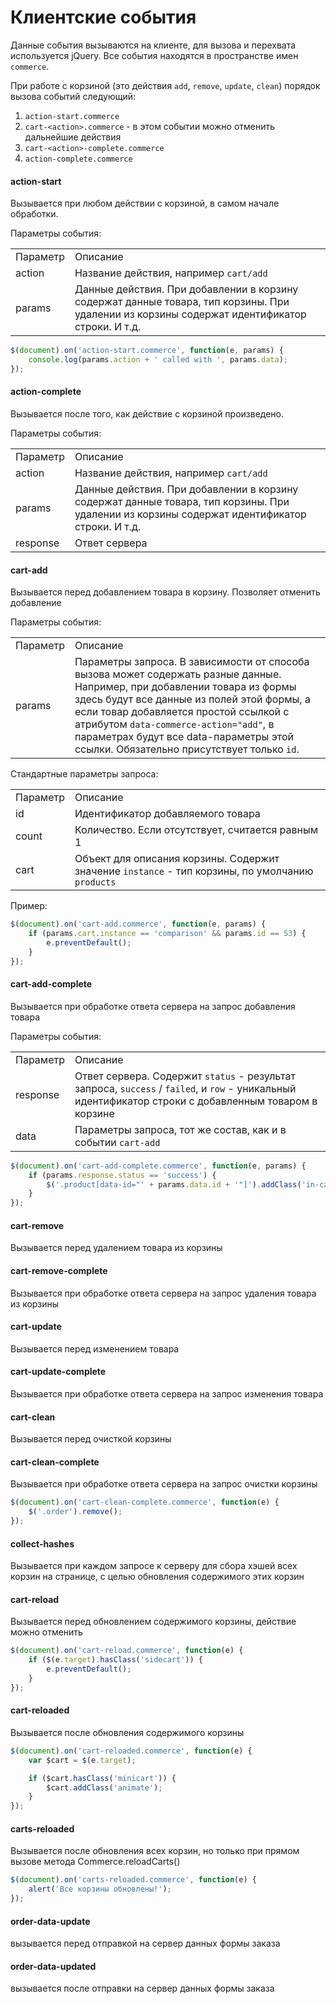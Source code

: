 # Клиентские события

Данные события вызываются на клиенте, для вызова и перехвата используется jQuery. Все события находятся в пространстве имен `commerce`.

При работе с корзиной (это действия `add`, `remove`, `update`, `clean`) порядок вызова событий следующий:

1. `action-start.commerce`
2. `cart-<action>.commerce` - в этом событии можно отменить дальнейшие действия
3. `cart-<action>-complete.commerce`
4. `action-complete.commerce`

#### action-start

Вызывается при любом действии с корзиной, в самом начале обработки.

Параметры события:

<table width="100%">
<tr><td>Параметр</td><td>Описание</td></tr>
<tr><td>action</td><td>Название действия, например <code>cart/add</code></td></tr>
<tr><td>params</td><td>Данные действия. При добавлении в корзину содержат данные товара, тип корзины. При удалении из корзины содержат идентификатор строки. И т.д.</td></tr>
</table>

```js
$(document).on('action-start.commerce', function(e, params) {
    console.log(params.action + ' called with ', params.data);
});
```

#### action-complete

Вызывается после того, как действие с корзиной произведено.

Параметры события:

<table width="100%">
<tr><td>Параметр</td><td>Описание</td></tr>
<tr><td>action</td><td>Название действия, например <code>cart/add</code></td></tr>
<tr><td>params</td><td>Данные действия. При добавлении в корзину содержат данные товара, тип корзины. При удалении из корзины содержат идентификатор строки. И т.д.</td></tr>
<tr><td>response</td><td>Ответ сервера</td></tr>
</table>

#### cart-add

Вызывается перед добавлением товара в корзину. Позволяет отменить добавление

Параметры события:

<table width="100%">
<tr><td>Параметр</td><td>Описание</td></tr>
<tr><td>params</td><td>Параметры запроса. В зависимости от способа вызова может содержать разные данные. Например, при добавлении товара из формы здесь будут все данные из полей этой формы, а если товар добавляется простой ссылкой с атрибутом <code>data-commerce-action="add"</code>, в параметрах будут все data-параметры этой ссылки. Обязательно присутствует только <code>id</code>.</td></tr>
</table>

Стандартные параметры запроса:

<table width="100%">
<tr><td>Параметр</td><td>Описание</td></tr>
<tr><td>id</td><td>Идентификатор добавляемого товара</td></tr>
<tr><td>count</td><td>Количество. Если отсутствует, считается равным 1</td></tr>
<tr><td>cart</td><td>Объект для описания корзины. Содержит значение <code>instance</code> - тип корзины, по умолчанию <code>products</code></td></tr>
</table>

Пример:

```js
$(document).on('cart-add.commerce', function(e, params) {
    if (params.cart.instance == 'comparison' && params.id == 53) {
        e.preventDefault();
    }
});
```

#### cart-add-complete

Вызывается при обработке ответа сервера на запрос добавления товара

Параметры события:

<table width="100%">
<tr><td>Параметр</td><td>Описание</td></tr>
<tr><td>response</td><td>Ответ сервера. Содержит <code>status</code> - результат запроса, <code>success</code> / <code>failed</code>, и <code>row</code> - уникальный идентификатор строки с добавленным товаром в корзине</td></tr>
<tr><td>data</td><td>Параметры запроса, тот же состав, как и в событии <code>cart-add</code></td></tr>
</table>

```js
$(document).on('cart-add-complete.commerce', function(e, params) {
    if (params.response.status == 'success') {
        $('.product[data-id="' + params.data.id + '"]').addClass('in-cart');
    }
});
```

#### cart-remove

Вызывается перед удалением товара из корзины

#### cart-remove-complete

Вызывается при обработке ответа сервера на запрос удаления товара из корзины

#### cart-update

Вызывается перед изменением товара

#### cart-update-complete

Вызывается при обработке ответа сервера на запрос изменения товара

#### cart-clean

Вызывается перед очисткой корзины

#### cart-clean-complete

Вызывается при обработке ответа сервера на запрос очистки корзины

```js
$(document).on('cart-clean-complete.commerce', function(e) {
    $('.order').remove();
});
```

#### collect-hashes

Вызывается при каждом запросе к серверу для сбора хэшей всех корзин на странице, с целью обновления содержимого этих корзин

#### cart-reload

Вызывается перед обновлением содержимого корзины, действие можно отменить

```js
$(document).on('cart-reload.commerce', function(e) {
    if ($(e.target).hasClass('sidecart')) {
        e.preventDefault();
    }
});
```

#### cart-reloaded

Вызывается после обновления содержимого корзины

```js
$(document).on('cart-reloaded.commerce', function(e) {
    var $cart = $(e.target);

    if ($cart.hasClass('minicart')) {
        $cart.addClass('animate');
    }
});
```

#### carts-reloaded

Вызывается после обновления всех корзин, но только при прямом вызове метода Commerce.reloadCarts()

```js
$(document).on('carts-reloaded.commerce', function(e) {
    alert('Все корзины обновлены!');
});
```

#### order-data-update

вызывается перед отправкой на сервер данных формы заказа

#### order-data-updated

вызывается после отправки на сервер данных формы заказа
